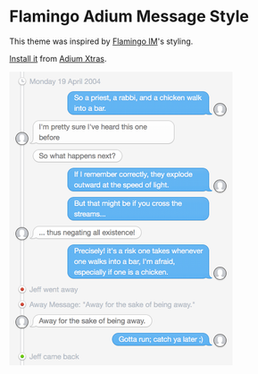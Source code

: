 # Flamingo Adium Message Style

This theme was inspired by [Flamingo IM](http://flamingo.im)'s styling. 

[Install it](adiumxtra://www.adiumxtras.com/download/8697) from [Adium Xtras](http://adiumxtras.com/index.php?a=xtras&xtra_id=8697).

<img src="https://github.com/chuhlomin/adium-flamingo-message-style/raw/master/screenshot.png" alt="Screenshot" width="400" height="526">
